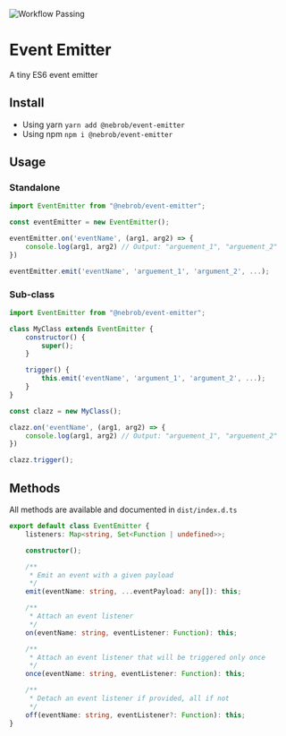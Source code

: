 ![Workflow Passing](https://github.com/nebrob/event-emitter/actions/workflows/npm-publish.yml/badge.svg)

# Event Emitter

A tiny ES6 event emitter

## Install

* Using yarn `yarn add @nebrob/event-emitter`
* Using npm `npm i @nebrob/event-emitter`

## Usage

### Standalone

```javascript
import EventEmitter from "@nebrob/event-emitter";

const eventEmitter = new EventEmitter();

eventEmitter.on('eventName', (arg1, arg2) => {
    console.log(arg1, arg2) // Output: "arguement_1", "arguement_2"
})

eventEmitter.emit('eventName', 'arguement_1', 'argument_2', ...);
```

### Sub-class

```javascript
import EventEmitter from "@nebrob/event-emitter";

class MyClass extends EventEmitter {
    constructor() {
        super();
    }

    trigger() {
        this.emit('eventName', 'argument_1', 'argument_2', ...);
    }
}

const clazz = new MyClass();

clazz.on('eventName', (arg1, arg2) => {
    console.log(arg1, arg2) // Output: "arguement_1", "arguement_2"
})

clazz.trigger();
```

## Methods

All methods are available and documented in `dist/index.d.ts`

```typescript
export default class EventEmitter {
    listeners: Map<string, Set<Function | undefined>>;

    constructor();

    /**
     * Emit an event with a given payload
     */
    emit(eventName: string, ...eventPayload: any[]): this;

    /**
     * Attach an event listener
     */
    on(eventName: string, eventListener: Function): this;

    /**
     * Attach an event listener that will be triggered only once
     */
    once(eventName: string, eventListener: Function): this;

    /**
     * Detach an event listener if provided, all if not
     */
    off(eventName: string, eventListener?: Function): this;
}

```
